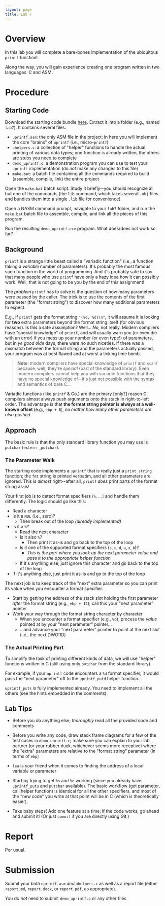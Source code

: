 ```yaml
---
layout: page
title: Lab 7
---
```


# Overview

In this lab you will complete a bare-bones implementation of the ubiquitous `printf` function!

Along the way, you will gain experience creating one program written in two languages: C and ASM.

# Procedure

## Starting Code

Download the starting code bundle [here]({{site.baseurl}}/downloads/lab7_starting_code.zip).  Extract it into a folder (e.g., named `lab7`).  It contains
several files:

* `uprintf.asm`: the only ASM file in the project; in here you will implement the core "brains" of `uprintf` (i.e., micro-`printf`)
* `uhelpers.c`: a collection of "helper" functions to handle the actual printing of various data types; one function is already written, the others are stubs you need to complete
* `demo_uprintf.c`: a demonstration program you can use to test your `uprintf` implementation (do *not* make any changes to this file)
* `make.bat`: a batch file containing all the commands required to build (assemble, compile, link) the entire project

Open the `make.bat` batch script.  Study it briefly--you should recognize all but one of the commands
(the `lib` command, which takes several `.obj` files and bundles them into a single `.lib` file for convenience).

Open a NASM command prompt, navigate to your `lab7` folder, and run the `make.bat` batch file to assemble, compile, and link all the pieces of this program.

Run the resulting `demo_uprintf.exe` program.  What does/does not work so far?

## Background

`printf` is a strange little beast called a "variadic function" (i.e., a function taking a *variable* number of parameters).
It's probably the most famous such function in the world of programming.  And it's probably safe to say that many people who
use `printf` have only a hazy idea how it can possibly work.  Well, that is not going to be you by the end of this assignment!

The *problem* `printf` has to solve is the question of how many parameters were passed by the caller.  The trick is to
use the contents of the first parameter (the "format string") to discover how many additional parameters to expect.

E.g., if `printf` gets the format string `"(%d, %d)\n"`, it will assume it is looking for **two** extra parameters beyond
the format string itself (for obvious reasons).  Is this a safe assumption?  Well... *No*, not really.  Modern compilers
have "special knowledge" of `printf`, and will usually warn you (or even die with an error) if you mess up your number
(or even type!) of parameters, but in *ye good olde* days, there were no such niceties.  If there was a mismatch between
the format string and the parameters actually passed, your program was at best flawed and at worst a ticking time bomb.

> **Note**: modern compilers have special knowledge of `printf` and `scanf` because, well, they're *special* (part
> of the standard library).  Even modern compilers cannot help you with variadic functions that they have no special
> knowledge of--it's just not possible with the syntax and semantics of bare C...

Variadic functions (like `printf` & Co.) are the primary [only?] reason C compilers almost always push arguments
onto the stack in right-to-left order.  The advantage is that **the format string pointer is always at a well-known offset**
(e.g., `ebp + 8`),  *no matter how many other parameters are also pushed*.

## Approach

The basic rule is that the only standard library function you may use is `putchar` (`extern _putchar`).

### The Parameter Walk

The starting code implements a `uprintf` that is really just a `print_string` function; the `fmt` string is printed verbatim,
and all other parameters are ignored.  This is *almost* right--after all, `printf` *does* print parts of the format string as-is!

Your first job is to detect format specifiers (`%...`) and handle them differently.  The logic should go like this:

* Read a character
* Is it a `NUL` (i.e., zero)?
    * Then break out of the loop *(already implemented)*
* Is it a `%`?
    * Read the next character
    * Is it also `%`?
        * Then print it as-is and go back to the top of the loop
    * Is it one of the supported format specifiers (`s`, `c`, `d`, `u`, `x`, `b`)?
        * *This is the part where you look up the next parameter value and pass it to the appropriate helper function*
    * If it's anything else, just ignore this character and go back to the top of the loop
* If it's anything else, just print it as-is and go to the top of the loop


The next job is to keep track of the "next" extra parameter so you can print its value when you encounter a format specifier.

* Start by getting the address of the stack slot holding the first parameter *after* the format string (e.g., `ebp + 12`);
    call this your "next parameter" pointer
* Work your way through the format string character by character
    * When you encounter a format specifier (e.g., `%d`), process the *value* pointed at by your "next parameter" pointer...
    * ...and advance your "next parameter" pointer to point at the next slot (i.e., the next DWORD)


### The Actual Printing Part

To simplify the task of printing different kinds of data, we will use "helper" functions written in C (still using only `putchar` from the standard library).

For example, if your `uprintf` code encounters a `%d` format specifier, it would pass the "next parameter" off to the `uprintf_putd` helper function.

`uprintf_puts` is fully implemented already.  You need to implement all the others (see the hints embedded in the comments).


## Lab Tips

* Before you do anything else, *thoroughly* read all the provided code and comments

* Before you write any code, draw stack frame diagrams for a few of the test cases in `demo_uprintf.c`;
    make sure you can explain to your lab partner (or your rubber duck, whichever seems more receptive)
    where the "extra" parameters are relative to the "format string" parameter (in terms of `ebp`)

* `lea` is your friend when it comes to finding the address of a local variable or parameter

* Start by trying to get `%s` and `%c` working (since you already have `uprintf_putu` and `putchar` available).
    The basic workflow (get parameter, call helper function) is identical for all the other specifiers,
    and most of the "new code" you write at that point will be in C (which is theoretically easier).

* Take baby steps!  Add one feature at a time; if the code works, go ahead and submit it!  (Or just `commit` if you are directly using Git.)

# Report

Per usual.

# Submission

Submit your *both* `uprintf.asm` *and* `uhelpers.c` as well as a report file (either `report.md`, `report.docx`, or `report.pdf`, as appropriate).

You do *not* need to submit `demo_uprintf.c` or any other files.

